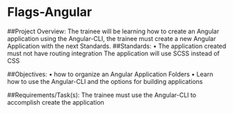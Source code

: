 # Flags-Angular
##Project Overview:
The trainee will be learning how to create an Angular application using the Angular-CLI,
the trainee must create a new Angular Application with the next Standards.
##Standards:
•	The application created must not have routing integration
The application will use SCSS instead of CSS

##Objectives:
•	how to organize an Angular Application Folders
•	Learn how to use the Angular-CLI and the options for building applications

##Requirements/Task(s):
The trainee must use the Angular-CLI to accomplish create the application
